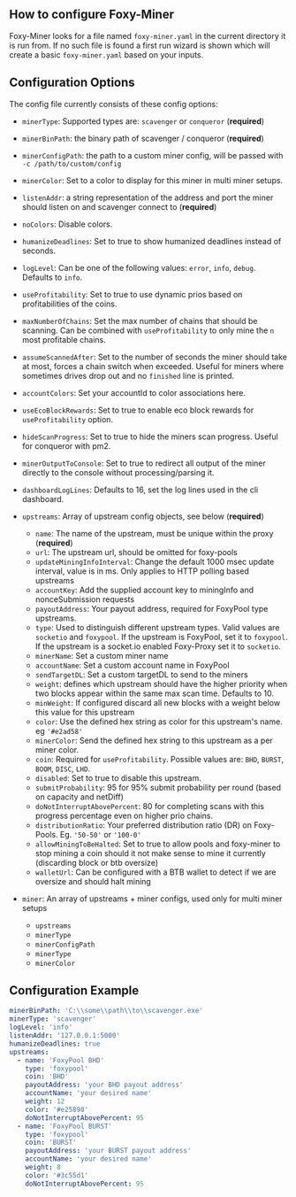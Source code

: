 ## How to configure Foxy-Miner

Foxy-Miner looks for a file named `foxy-miner.yaml` in the current directory it is run from.
If no such file is found a first run wizard is shown which will create a basic `foxy-miner.yaml` based on your inputs.

## Configuration Options

The config file currently consists of these config options:

- `minerType`: Supported types are: `scavenger` or `conqueror` (**required**)
- `minerBinPath`: the binary path of scavenger / conqueror (**required**)
- `minerConfigPath`: the path to a custom miner config, will be passed with `-c /path/to/custom/config`
- `minerColor`: Set to a color to display for this miner in multi miner setups.
- `listenAddr`: a string representation of the address and port the miner should listen on and scavenger connect to (**required**)
- `noColors`: Disable colors.
- `humanizeDeadlines`: Set to true to show humanized deadlines instead of seconds.
- `logLevel`: Can be one of the following values: `error`, `info`, `debug`. Defaults to `info`.
- `useProfitability`: Set to true to use dynamic prios based on profitabilities of the coins.
- `maxNumberOfChains`: Set the max number of chains that should be scanning. Can be combined with `useProfitability` to only mine the `n` most profitable chains.
- `assumeScannedAfter`: Set to the number of seconds the miner should take at most, forces a chain switch when exceeded. Useful for miners where sometimes drives drop out and no `finished` line is printed.
- `accountColors`: Set your accountId to color associations here.
- `useEcoBlockRewards`: Set to true to enable eco block rewards for `useProfitability` option.
- `hideScanProgress`: Set to true to hide the miners scan progress. Useful for conqueror with pm2.
- `minerOutputToConsole`: Set to true to redirect all output of the miner directly to the console without processing/parsing it.
- `dashboardLogLines`: Defaults to 16, set the log lines used in the cli dashboard.
- `upstreams`: Array of upstream config objects, see below (**required**)
    - `name`: The name of the upstream, must be unique within the proxy (**required**)
    - `url`: The upstream url, should be omitted for foxy-pools
    - `updateMiningInfoInterval`: Change the default 1000 msec update interval, value is in ms. Only applies to HTTP polling based upstreams
    - `accountKey`: Add the supplied account key to miningInfo and nonceSubmission requests
    - `payoutAddress`: Your payout address, required for FoxyPool type upstreams.
    - `type`: Used to distinguish different upstream types. Valid values are `socketio` and `foxypool`. If the upstream is FoxyPool, set it to `foxypool`. If the upstream is a socket.io enabled Foxy-Proxy set it to `socketio`.
    - `minerName`: Set a custom miner name
    - `accountName`: Set a custom account name in FoxyPool
    - `sendTargetDL`: Set a custom targetDL to send to the miners
    - `weight`: defines which upstream should have the higher priority when two blocks appear within the same max scan time. Defaults to 10.
    - `minWeight`: If configured discard all new blocks with a weight below this value for this upstream
    - `color`: Use the defined hex string as color for this upstream's name. eg `'#e2ad58'`
    - `minerColor`: Send the defined hex string to this upstream as a per miner color.
    - `coin`: Required for `useProfitability`. Possible values are: `BHD`, `BURST`, `BOOM`, `DISC`, `LHD`.
    - `disabled`: Set to true to disable this upstream.
    - `submitProbability`: 95 for 95% submit probability per round (based on capacity and netDiff)
    - `doNotInterruptAbovePercent`: 80 for completing scans with this progress percentage even on higher prio chains.
    - `distributionRatio`: Your preferred distribution ratio (DR) on Foxy-Pools. Eg. `'50-50'` or `'100-0'`
    - `allowMiningToBeHalted`: Set to true to allow pools and foxy-miner to stop mining a coin should it not make sense to mine it currently (discarding block or btb oversize)
    - `walletUrl`: Can be configured with a BTB wallet to detect if we are oversize and should halt mining

- `miner`: An array of upstreams + miner configs, used only for multi miner setups
    - `upstreams`
    - `minerType`
    - `minerConfigPath`
    - `minerType`
    - `minerColor`

## Configuration Example

```yaml
minerBinPath: 'C:\\some\\path\\to\\scavenger.exe'
minerType: 'scavenger'
logLevel: 'info'
listenAddr: '127.0.0.1:5000'
humanizeDeadlines: true
upstreams:
  - name: 'FoxyPool BHD'
    type: 'foxypool'
    coin: 'BHD'
    payoutAddress: 'your BHD payout address'
    accountName: 'your desired name'
    weight: 12
    color: '#e25898'
    doNotInterruptAbovePercent: 95
  - name: 'FoxyPool BURST'
    type: 'foxypool'
    coin: 'BURST'
    payoutAddress: 'your BURST payout address'
    accountName: 'your desired name'
    weight: 8
    color: '#3c55d1'
    doNotInterruptAbovePercent: 95
```